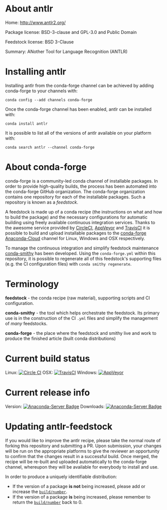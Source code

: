 About antlr
===========

Home: http://www.antlr2.org/

Package license: BSD-3-clause and GPL-3.0 and Public Domain

Feedstock license: BSD 3-Clause

Summary: ANother Tool for Language Recognition (ANTLR)



Installing antlr
================

Installing antlr from the conda-forge channel can be achieved by adding conda-forge to your channels with:

```
conda config --add channels conda-forge
```

Once the conda-forge channel has been enabled, antlr can be installed with:

```
conda install antlr
```

It is possible to list all of the versions of antlr available on your platform with:

```
conda search antlr --channel conda-forge
```


About conda-forge
=================

conda-forge is a community-led conda channel of installable packages.
In order to provide high-quality builds, the process has been automated into the
conda-forge GitHub organization. The conda-forge organization contains one repository 
for each of the installable packages. Such a repository is known as a *feedstock*.

A feedstock is made up of a conda recipe (the instructions on what and how to build
the package) and the necessary configurations for automatic building using freely
available continuous integration services. Thanks to the awesome service provided by
[CircleCI](https://circleci.com/), [AppVeyor](http://www.appveyor.com/)
and [TravisCI](https://travis-ci.org/) it is possible to build and upload installable
packages to the [conda-forge](https://anaconda.org/conda-forge)
[Anaconda-Cloud](http://docs.anaconda.org/) channel for Linux, Windows and OSX respectively.

To manage the continuous integration and simplify feedstock maintenance
[conda-smithy](http://github.com/conda-forge/conda-smithy) has been developed.
Using the ``conda-forge.yml`` within this repository, it is possible to regenerate all of
this feedstock's supporting files (e.g. the CI configuration files) with ``conda smithy regenerate``.


Terminology
===========

**feedstock** - the conda recipe (raw material), supporting scripts and CI configuration.

**conda-smithy** - the tool which helps orchestrate the feedstock.
                   Its primary use is in the construction of the CI ``.yml`` files
                   and simplify the management of *many* feedstocks.

**conda-forge** - the place where the feedstock and smithy live and work to
                  produce the finished article (built conda distributions)

Current build status
====================

Linux: [![Circle CI](https://circleci.com/gh/conda-forge/antlr-feedstock.svg?style=svg)](https://circleci.com/gh/conda-forge/antlr-feedstock)
OSX: [![TravisCI](https://travis-ci.org/conda-forge/antlr-feedstock.svg?branch=master)](https://travis-ci.org/conda-forge/antlr-feedstock) 
Windows: [![AppVeyor](https://ci.appveyor.com/api/projects/status/github/conda-forge/antlr-feedstock?svg=True)](https://ci.appveyor.com/project/conda-forge/antlr-feedstock/branch/master)

Current release info
====================
Version: [![Anaconda-Server Badge](https://anaconda.org/conda-forge/antlr/badges/version.svg)](https://anaconda.org/conda-forge/antlr)
Downloads: [![Anaconda-Server Badge](https://anaconda.org/conda-forge/antlr/badges/downloads.svg)](https://anaconda.org/conda-forge/antlr)


Updating antlr-feedstock
========================

If you would like to improve the antlr recipe, please take the normal
route of forking this repository and submitting a PR. Upon submission, your changes will
be run on the appropriate platforms to give the reviewer an opportunity to confirm that the
changes result in a successful build. Once merged, the recipe will be re-built and uploaded
automatically to the conda-forge channel, whereupon they will be available for everybody to
install and use.

In order to produce a uniquely identifiable distribution:
 * If the version of a package **is not** being increased, please add or increase
   the [``build/number``](http://conda.pydata.org/docs/building/meta-yaml.html#build-number-and-string). 
 * If the version of a package **is** being increased, please remember to return
   the [``build/number``](http://conda.pydata.org/docs/building/meta-yaml.html#build-number-and-string)
   back to 0.
